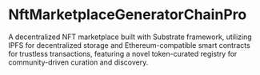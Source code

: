 # NftMarketplaceGeneratorChainPro
A decentralized NFT marketplace built with Substrate framework, utilizing IPFS for decentralized storage and Ethereum-compatible smart contracts for trustless transactions, featuring a novel token-curated registry for community-driven curation and discovery.
